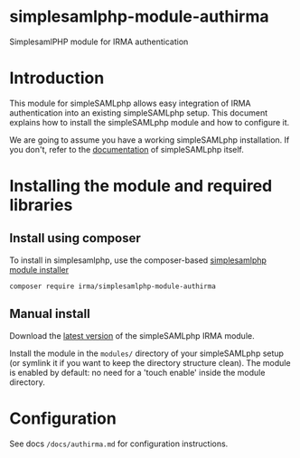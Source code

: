 # simplesamlphp-module-authirma
SimplesamlPHP module for IRMA authentication

# Introduction
This module for simpleSAMLphp allows easy integration of IRMA authentication into an existing simpleSAMLphp setup.
This document explains how to install the simpleSAMLphp module and how to configure it.

We are going to assume you have a working simpleSAMLphp installation.
If you don't, refer to the 
[documentation](https://simplesamlphp.org/docs/stable/simplesamlphp-install)
of simpleSAMLphp itself.

# Installing the module and required libraries

## Install using composer

To install in simplesamlphp, use the composer-based [simplesamlphp module installer](https://github.com/simplesamlphp/composer-module-installer)

	composer require irma/simplesamlphp-module-authirma

## Manual install 

Download the [latest version](https://github.com/credentials/simplesamlphp-module-authirma/releases/latest) of the simpleSAMLphp IRMA module.

Install the module in the `modules/` directory of your simpleSAMLphp setup (or symlink it if you want to keep the directory structure clean).
The module is enabled by default: no need for a 'touch enable' inside the module directory.

# Configuration

See docs `/docs/authirma.md` for configuration instructions.
